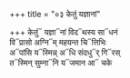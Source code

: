 +++
title = "०३ केतुं यज्ञानां"

+++
केतुं᳓ यज्ञा᳓नां विद᳓थस्य सा᳓धनं  
वि᳓प्रासो अग्नि᳓म् महयन्त चि᳓त्तिभिः  
अ᳓पांसि य᳓स्मिन्न् अ᳓धि संदधु᳓र् गि᳓रस्  
त᳓स्मिन् सुम्ना᳓नि य᳓जमान आ᳓ चके